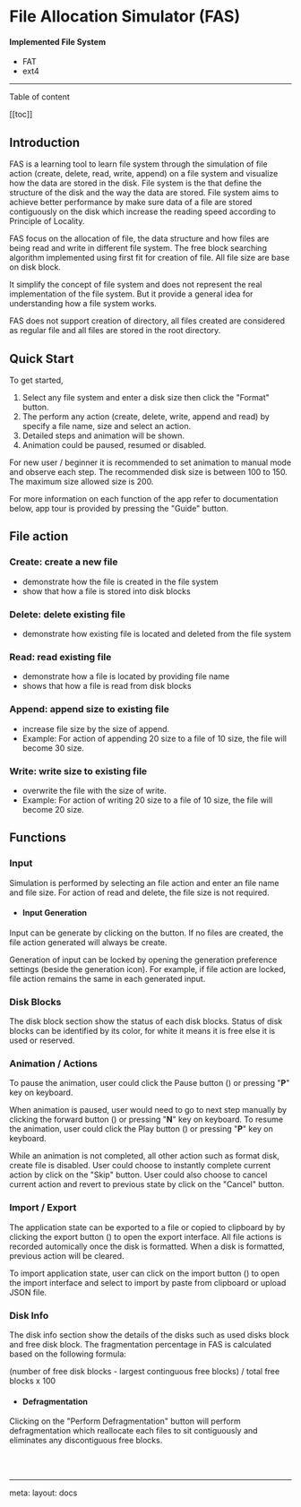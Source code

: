 <script setup lang="ts">
useHead({
  title: 'FAS - Docs',
})
</script>

# File Allocation Simulator (FAS)
#### Implemented File System
  - <router-link class="hover:text-blue-500 !text-blue-6" to="/docs/fat">FAT</router-link>
  - <router-link class="hover:text-blue-500 !text-blue-6" to="/docs/ext4">ext4</router-link>

<hr>
Table of content

  [[toc]]

## Introduction

FAS is a learning tool to learn file system through the simulation of file action (create, delete, read, write, append) on a file system and visualize how the data are stored in the disk. File system is the that define the structure of the disk and the way the data are stored. File system aims to achieve better performance by make sure data of a file are stored contiguously on the disk which increase the reading speed according to Principle of Locality.

FAS focus on the allocation of file, the data structure and how files are being read and write in different file system. The free block searching algorithm implemented using first fit for creation of file. All file size are base on disk block.

It simplify the concept of file system and does not represent the real implementation of the file system. But it provide a general idea for understanding how a file system works. 

FAS does not support creation of directory, all files created are considered as regular file and all files are stored in the root directory.

## Quick Start

To get started, 
1. Select any file system and enter a disk size then click the "Format" button.
2. The perform any action (create, delete, write, append and read) by specify a file name, size and select an action.
3. Detailed steps and animation will be shown.
4. Animation could be paused, resumed or disabled.
  
For new user / beginner it is recommended to set animation to manual mode and observe each step. The recommended disk size is between 100 to 150. The maximum size allowed size is 200.

For more information on each function of the app refer to documentation below, app tour is provided by pressing the "Guide" button.

## File action
### Create: create a new file
- demonstrate how the file is created in the file system
- show that how a file is stored into disk blocks
  
### Delete: delete existing file
- demonstrate how existing file is located and deleted from the file system
  
### Read: read existing file
- demonstrate how a file is located by providing file name
- shows that how a file is read from disk blocks

### Append: append size to existing file
- increase file size by the size of append.
- Example: For action of appending 20 size to a file of 10 size, the file will become 30 size.
  
### Write: write size to existing file
- overwrite the file with the size of write.
- Example: For action of writing 20 size to a file of 10 size, the file will become 20 size.

## Functions

### Input
Simulation is performed by selecting an file action and enter an file name and file size. For action of read and delete, the file size is not required. 

- #### Input Generation
Input can be generate by clicking on the <span class="i-mdi:cogs icon-btn inline-block align-sub"></span> button. If no files are created, the file action generated will always be create. 

Generation of input can be locked by opening the generation preference settings <span class="i-fluent:caret-down-24-filled icon-btn inline-block align-sub"></span> (beside the generation icon). For example, if file action are locked, file action remains the same in each generated input.


### Disk Blocks
The disk block section show the status of each disk blocks. Status of disk blocks can be identified by its color, for white it means it is free else it is used or reserved.

### Animation / Actions
To pause the animation, user could click the Pause button (<span class="i-ic:round-pause-circle inline-block align-sub" />) or pressing "**P**" key on keyboard. 

When animation is paused, user would need to go to next step manually by clicking the forward button (<span class="i-fluent:fast-forward-16-filled inline-block align-sub"/>) or pressing "**N**" key on keyboard. To resume the animation, user could click the Play button (<span class="i-ic:round-play-circle inline-block align-sub" />) or pressing "**P**" key on keyboard. 

While an animation is not completed, all other action such as format disk, create file is disabled. User could choose to instantly complete current action by click on the "Skip" button. User could also choose to cancel current action and revert to previous state by click on the "Cancel" button.

### Import / Export

The application state can be exported to a file or copied to clipboard by by clicking the export button (<span class="i-carbon:export icon-btn"></span>) to open the export interface. All file actions is recorded automically once the disk is formatted. When a disk is formatted, previous action will be cleared.

To import application state, user can click on the import button (<span class="i-mdi:database-import icon-btn"></span>) to open the import interface and select to import by paste from clipboard or upload JSON file.

### Disk Info

The disk info section show the details of the disks such as used disks block and free disk block. The fragmentation percentage in FAS is calculated based on the following formula: 
  
  (number of free disk blocks - largest continguous free blocks) /  total free blocks x 100


- #### Defragmentation

Clicking on the "Perform Defragmentation" button will perform defragmentation which reallocate each files to sit contiguously and eliminates any discontiguous free blocks.



<br>
<br>
<hr>
<route lang="yaml">
meta:
  layout: docs
</route>
